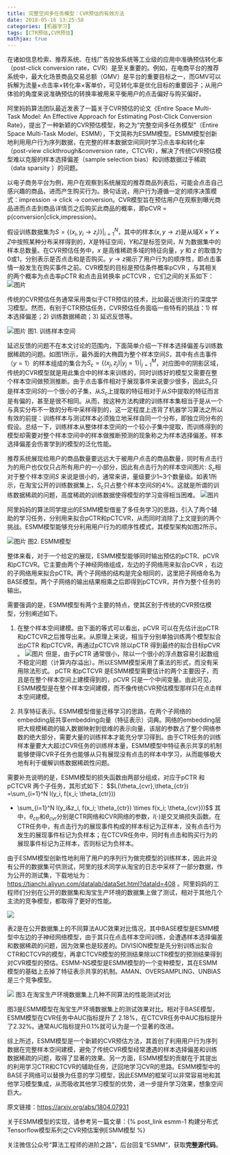 ```yaml
---
title: 完整空间多任务模型：CVR预估的有效方法
date: 2018-05-16 13:25:58
categories: [机器学习]
tags: [CTR预估,CVR预估]
mathjax: true
---
```


在诸如信息检索、推荐系统、在线广告投放系统等工业级的应用中准确预估转化率（post-click conversion rate，CVR）是至关重要的。例如，在电商平台的推荐系统中，最大化场景商品交易总额（GMV）是平台的重要目标之一，而GMV可以拆解为流量×点击率×转化率×客单价，可见转化率是优化目标的重要因子；从用户体验的角度来说准确预估的转换率被用来平衡用户的点击偏好与购买偏好。

阿里妈妈算法团队最近发表了一篇关于CVR预估的论文《Entire Space Multi-Task Model: An Eﬀective Approach for Estimating Post-Click Conversion Rate》，提出了一种新颖的CVR预估模型，称之为“完整空间多任务模型”（Entire Space Multi-Task Model，ESMM），下文简称为ESMM模型。ESMM模型创新地利用用户行为序列数据，在完整的样本数据空间同时学习点击率和转化率（post-view clickthrough&conversion rate，CTCVR），解决了传统CVR预估模型难以克服的样本选择偏差（sample selection bias）和训练数据过于稀疏（data sparsity ）的问题。
<!--more-->
以电子商务平台为例，用户在观察到系统展现的推荐商品列表后，可能会点击自己感兴趣的商品，进而产生购买行为。换句话说，用户行为遵循一定的顺序决策模式：impression → click → conversion。CVR模型旨在预估用户在观察到曝光商品进而点击到商品详情页之后购买此商品的概率，即pCVR = p(conversion|click,impression)。

假设训练数据集为$S=\{(x_i,y_i \to z_i)\}|_{i=1}^N$，其中的样本$(x,y \to z)$是从域$X \times Y \times Z$中按照某种分布采样得到的，$X$是特征空间，$Y$和$Z$是标签空间，$N$ 为数据集中的样本总数量。在CVR预估任务中，$x$ 是高维稀疏多域的特征向量，$y$ 和 $z$ 的取值为0或1，分别表示是否点击和是否购买。$y \to z$揭示了用户行为的顺序性，即点击事情一般发生在购买事件之前。CVR模型的目标是预估条件概率pCVR ，与其相关的两个概率为点击率pCTR 和点击且转换率 pCTCVR ，它们之间的关系如下：
![图片](esmm/ctcvr.png)

传统的CVR预估任务通常采用类似于CTR预估的技术，比如最近很流行的深度学习模型。然而，有别于CTR预估任务，CVR预估任务面临一些特有的挑战：1) 样本选择偏差；2) 训练数据稀疏；3) 延迟反馈等。

![图片](esmm/sample-space.png) 图1. 训练样本空间

延迟反馈的问题不在本文讨论的范围内，下面简单介绍一下样本选择偏差与训练数据稀疏的问题。如图1所示，最外面的大椭圆为整个样本空间$S$，其中有点击事件（$y=1$）的样本组成的集合为$S_c=\{(x_j, z_j)|y_j = 1\}|_{j=1}^M$，对应图中的阴影区域，传统的CVR模型就是用此集合中的样本来训练的，同时训练好的模型又需要在整个样本空间做预测推断。由于点击事件相对于展现事件来说要少很多，因此$S_c$只是样本空间$S$的一个很小的子集，从$S_c$上提取的特征相对于从$S$中提取的特征而言是有偏的，甚至是很不相同。从而，按这种方法构建的训练样本集相当于是从一个与真实分布不一致的分布中采样得到的，这一定程度上违背了机器学习算法之所以有效的前提：训练样本与测试样本必须独立地采样自同一个分布，即独立同分布的假设。总结一下，训练样本从整体样本空间的一个较小子集中提取，而训练得到的模型却需要对整个样本空间中的样本做推断预测的现象称之为样本选择偏差。样本选择偏差会伤害学到的模型的泛化性能。

推荐系统展现给用户的商品数量要远远大于被用户点击的商品数量，同时有点击行为的用户也仅仅只占所有用户的一小部分，因此有点击行为的样本空间图片: $S_c$相对于整个样本空间$S$ 来说是很小的，通常来讲，量级要少1~3个数量级。如表1所示，在淘宝公开的训练数据集上，$S_c$只占整个样本空间$S$的4%。这就是所谓的训练数据稀疏的问题，高度稀疏的训练数据使得模型的学习变得相当困难。
![图片](esmm/dataset.png)

阿里妈妈的算法同学提出的ESMM模型借鉴了多任务学习的思路，引入了两个辅助的学习任务，分别用来拟合pCTR和pCTCVR，从而同时消除了上文提到的两个挑战。ESMM模型能够充分利用用户行为的顺序性模式，其模型架构如图2所示。

![图片](esmm/esmm.png) 图2. ESMM模型

整体来看，对于一个给定的展现，ESMM模型能够同时输出预估的pCTR、pCVR 和pCTCVR。它主要由两个子神经网络组成，左边的子网络用来拟合pCVR ，右边的子网络用来拟合pCTR。两个子网络的结构是完全相同的，这里把子网络命名为BASE模型。两个子网络的输出结果相乘之后即得到pCTCVR，并作为整个任务的输出。

需要强调的是，ESMM模型有两个主要的特点，使其区别于传统的CVR预估模型，分别阐述如下。

1. 在整个样本空间建模。由下面的等式可以看出，pCVR 可以在先估计出pCTR 和pCTCVR之后推导出来。从原理上来说，相当于分别单独训练两个模型拟合出pCTR 和pCTCVR，再通过pCTCVR 除以pCTR 得到最终的拟合目标pCVR 。
![图片](esmm/ctcvr-devision.png)
    但是，由于pCTR 通常很小，除以一个很小的浮点数容易引起数组不稳定问题（计算内存溢出）。所以ESMM模型采用了乘法的形式，而没有采用除法形式。
    pCTR 和pCTCVR 是ESMM模型需要估计的两个主要因子，而且是在整个样本空间上建模得到的，pCVR 只是一个中间变量。由此可见，ESMM模型是在整个样本空间建模，而不像传统CVR预估模型那样只在点击样本空间建模。

2. 共享特征表示。ESMM模型借鉴迁移学习的思路，在两个子网络的embedding层共享embedding向量（特征表示）词典。网络的embedding层把大规模稀疏的输入数据映射到低维的表示向量，该层的参数占了整个网络参数的绝大部分，需要大量的训练样本才能充分学习得到。由于CTR任务的训练样本量要大大超过CVR任务的训练样本量，ESMM模型中特征表示共享的机制能够使得CVR子任务也能够从只有展现没有点击的样本中学习，从而能够极大地有利于缓解训练数据稀疏性问题。

需要补充说明的是，ESMM模型的损失函数由两部分组成，对应于pCTR 和pCTCVR 两个子任务，其形式如下：
$$L(\theta_{cvr},\theta_{ctr}) =\sum_{i=1}^N l(y_i, f(x_i; \theta_{ctr}))
+ \sum_{i=1}^N l(y_i\&z_i, f(x_i; \theta_{ctr}) \times f(x_i; \theta_{cvr}))$$
其中，$\theta_{ctr}$和$\theta_{cvr}$分别是CTR网络和CVR网络的参数，$l(\cdot)$是交叉熵损失函数。在CTR任务中，有点击行为的展现事件构成的样本标记为正样本，没有点击行为发生的展现事件标记为负样本；在CTCVR任务中，同时有点击和购买行为的展现事件标记为正样本，否则标记为负样本。

由于ESMM模型创新性地利用了用户的序列行为做完模型的训练样本，因此并没有公开的数据集可供测试，阿里的技术同学从淘宝的日志中采样了一部分数据，作为公开的测试集，下载地址为：https://tianchi.aliyun.com/datalab/dataSet.html?dataId=408 。阿里妈妈的工程师们分别在公开的数据集和淘宝生产环境的数据集上做了测试，相对于其他几个主流的竞争模型，都取得了更好的性能。

![](esmm/comparison-public.png)

表2是在公开数据集上的不同算法AUC效果对比情况，其中BASE模型是ESMM模型中左边的子神经网络模型，由于其只在点击样本空间训练，会遭遇样本选择偏差和数据稀疏的问题，因为效果也是较差的。DIVISION模型是先分别训练出拟合CTR和CTCVR的模型，再拿CTCVR模型的预测结果除以CTR模型的预测结果得到对CVR模型的预估。ESMM-NS模型是ESMM模型的一个变种模型，其在ESMM模型的基础上去掉了特征表示共享的机制。AMAN、OVERSAMPLING、UNBIAS是三个竞争模型。

![](esmm/comparison-product.png) 图3.在淘宝生产环境数据集上几种不同算法的性能测试对比

图3是ESMM模型在淘宝生产环境数据集上的测试效果对比。相对于BASE模型，ESMM模型在CVR任务中AUC指标提升了 2.18%，在CTCVR任务中AUC指标提升了2.32%。通常AUC指标提升0.1%就可认为是一个显著的改进。

综上所述，ESMM模型是一个新颖的CVR预估方法，其首创了利用用户行为序列数据在完整样本空间建模，避免了传统CVR模型经常遭遇的样本选择偏差和训练数据稀疏的问题，取得了显著的效果。另一方面，ESMM模型的贡献在于其提出的利用学习CTR和CTCVR的辅助任务，迂回地学习CVR的思路。ESMM模型中的BASE子网络可以替换为任意的学习模型，因此ESMM的框架可以非常容易地和其他学习模型集成，从而吸收其他学习模型的优势，进一步提升学习效果，想象空间巨大。

原文链接：https://arxiv.org/abs/1804.07931

关于ESMM模型的实现，请参考另一篇文章：{% post_link esmm-1 构建分布式Tensorflow模型系列之CVR预估案例ESMM模型 %}

关注微信公众号“算法工程师的进阶之路”，后台回复“ESMM“，获取**完整源代码**。
